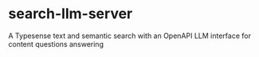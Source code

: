# search-llm-server
A Typesense text and semantic search with an OpenAPI LLM interface for content questions answering
